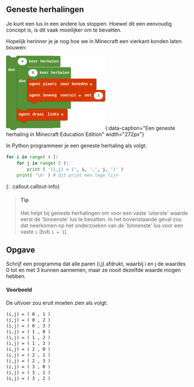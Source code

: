 ## Geneste herhalingen
Je kunt een lus in een andere lus stoppen. Hoewel dit een eenvoudig concept is, is dit vaak moeilijker om te bevatten.

Hopelijk herinner je je nog hoe we in Minecraft een vierkant konden laten bouwen:

![minecraft geneste herhaling](media/vierkant.png "minecraft geneste herhaling"){:data-caption="Een geneste herhaling in Minecraft Education Edition" width="272px"}

In Python programmeer je een geneste herhaling als volgt:

```python
for i in range( 4 ):
    for j in range( 5 ):
        print ( '(i,j) = (', i, ',', j, ')' )
    print( '\n' ) # dit print een lege lijn
```

{: .callout.callout-info}
> #### Tip
> Het helpt bij geneste herhalingen om voor een vaste 'uiterste' waarde eerst de 'binnenste' lus te bevatten. In het bovenstaande geval zou dat neerkomen op het onderzoeken van de 'binnenste' lus voor een vaste `i` (bvb `i = 1`).


## Opgave
Schrijf een programma dat alle paren (i,j) afdrukt, waarbij i en j de waardes 0 tot en met 3 kunnen aannemen, maar ze nooit dezelfde waarde mogen hebben.

#### Voorbeeld
De uitvoer zou eruit moeten zien als volgt:
```
(i,j) = ( 0 , 1 )
(i,j) = ( 0 , 2 )
(i,j) = ( 0 , 3 )
(i,j) = ( 1 , 0 )
(i,j) = ( 1 , 2 )
(i,j) = ( 1 , 3 )
(i,j) = ( 2 , 0 )
(i,j) = ( 2 , 1 )
(i,j) = ( 2 , 3 )
(i,j) = ( 3 , 0 )
(i,j) = ( 3 , 1 )
(i,j) = ( 3 , 2 )
```